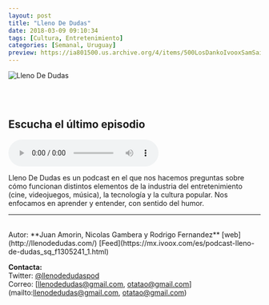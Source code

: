 ```yaml
---
layout: post
title: "Lleno De Dudas"
date: 2018-03-09 09:10:34
tags: [Cultura, Entretenimiento]
categories: [Semanal, Uruguay]
preview: https://ia801500.us.archive.org/4/items/500LosDankoIvooxSamSaiz/LdD_podcast%20300-%20Juan%20Amor%C3%ADn.png
---
```


![Lleno De Dudas](https://ia801500.us.archive.org/4/items/500LosDankoIvooxSamSaiz/LdD_podcast%20500-%20Juan%20Amor%C3%ADn.png)

<br/>
<br/>

## Escucha el último episodio

<!--reproductor-feed=http://www.ivoox.com/lleno-de-dudas_fg_f1305241_filtro_1.xml-->
<!--reproductor-start-->
<audio id="audio" preload="auto" controls="" src="http://www.ivoox.com/ep-29-que-es-obsolescencia-programada_mf_24750303_feed_1.mp3"></audio>
<!--reproductor-end-->

Lleno De Dudas es un podcast en el que nos hacemos preguntas sobre cómo funcionan distintos elementos de la industria del entretenimiento (cine, videojuegos, música), la tecnología y la cultura popular. Nos enfocamos en aprender y entender, con sentido del humor.  

_ _ _
<br>
Autor: **Juan Amorin, Nicolas Gambera y Rodrigo Fernandez**  
[web](http://llenodedudas.com/)  
[Feed](https://mx.ivoox.com/es/podcast-lleno-de-dudas_sq_f1305241_1.html)  


**Contacta:**  
Twitter: [@llenodedudaspod](https://twitter.com/llenodedudaspod)  
Correo: [llenodedudas@gmail.com, otatao@gmail.com](mailto:llenodedudas@gmail.com, otatao@gmail.com)  

